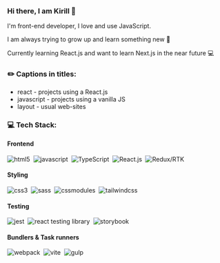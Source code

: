 ### Hi there, I am Kirill 👋
I'm front-end developer, I love and use JavaScript.

I am always trying to grow up and learn something new 🌱

Currently learning React.js and want to learn Next.js in the near future 💻

### ✏️ Сaptions in titles:
- react - projects using a React.js
- javascript - projects using a vanilla JS
- layout - usual web-sites

### 💻 Tech Stack:
#### Frontend
<img src="https://img.shields.io/badge/html-E34F26.svg?&style=for-the-badge&logo=html5&logoColor=fff" alt="html5" />&nbsp;
<img src="https://img.shields.io/badge/javascript-F7DF1E.svg?&style=for-the-badge&logo=javascript&logoColor=fff" alt="javascript"/>&nbsp;
<img src="https://img.shields.io/badge/typescript-2F74C0.svg?&style=for-the-badge&logo=typescript&logoColor=fff" alt="TypeScript"/>&nbsp;
<img src="https://img.shields.io/badge/react-61DAFB.svg?&style=for-the-badge&logo=react&logoColor=fff" alt="React.js" />&nbsp;
<img src="https://img.shields.io/badge/redux/RTK-764ABC.svg?&style=for-the-badge&logo=redux&logoColor=fff"  alt="Redux/RTK" />&nbsp;

#### Styling

<img src="https://img.shields.io/badge/css-1572B6.svg?&style=for-the-badge&logo=css3&logoColor=fff" alt="css3" />&nbsp;
<img src="https://img.shields.io/badge/sass-CF649A.svg?&style=for-the-badge&logo=sass&logoColor=fff" alt="sass"/>&nbsp;
<img src="https://img.shields.io/badge/css%20modules-3A3A3A.svg?&style=for-the-badge&logo=cssmodules&logoColor=fff" alt="cssmodules" />&nbsp;
<img src="https://img.shields.io/badge/tailwindcss-3EBFF8.svg?&style=for-the-badge&logo=tailwindcss&logoColor=fff" alt="tailwindcss" />&nbsp;

#### Testing

<img src="https://img.shields.io/badge/jest-C63D14.svg?&style=for-the-badge&logo=jest&logoColor=fff" alt="jest"/>&nbsp;
<img src="https://img.shields.io/badge/react testing library-E33332.svg?&style=for-the-badge&logo=testinglibrary&logoColor=fff" alt="react testing library" />&nbsp;
<img src="https://img.shields.io/badge/storybook-FF4785.svg?&style=for-the-badge&logo=storybook&logoColor=fff" alt="storybook" />&nbsp;

#### Bundlers & Task runners
<img src="https://img.shields.io/badge/webpack-8DD6F9.svg?&style=for-the-badge&logo=webpack&logoColor=fff" alt="webpack"/>&nbsp;
<img src="https://img.shields.io/badge/vite-646CFF.svg?&style=for-the-badge&logo=vite&logoColor=fff" alt="vite" />&nbsp;
<img src="https://img.shields.io/badge/gulp-CF4647.svg?&style=for-the-badge&logo=gulp&logoColor=fff" alt="gulp" />&nbsp;
